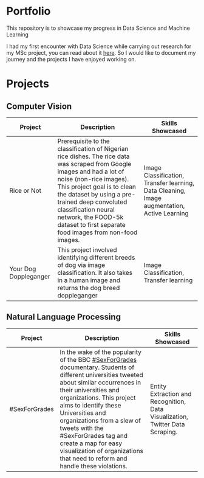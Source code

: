 # Portfolio
This repository is to showcase my progress in Data Science and Machine Learning

I had my first encounter with Data Science while carrying out research for my MSc project, you can read about it [here](https://medium.com/@s.sinimgba/when-curiosity-is-not-enough-db18b0ce1473). So I would like to document my journey and the projects I have enjoyed working on.

# Projects

## Computer Vision
| Project               | Description                                                                                                                                                                                                                                                                                                                                  | Skills Showcased                                                                             |
|-----------------------|----------------------------------------------------------------------------------------------------------------------------------------------------------------------------------------------------------------------------------------------------------------------------------------------------------------------------------------------|----------------------------------------------------------------------------------------------|
| Rice or Not           | Prerequisite to the classification of Nigerian rice dishes.  The rice data was scraped from Google images and had a lot of noise (non-rice images). This project goal is to clean the dataset by using a pre-trained deep convoluted  classification neural network, the FOOD-5k dataset to first separate food images from non-food images. | Image Classification, Transfer learning, Data Cleaning,  Image augmentation, Active Learning |
| Your Dog Doppleganger | This project involved identifying different breeds of dog via image classification. It also takes in a human image and returns the dog breed doppleganger                                                                                                                                                                                                                                                         | Image Classification, Transfer learning                                                      |


## Natural Language Processing
| Project       | Description                                                                                                                                                                                                                                                                                                                                                                                                                                                                      | Skills Showcased                                                              |
|---------------|----------------------------------------------------------------------------------------------------------------------------------------------------------------------------------------------------------------------------------------------------------------------------------------------------------------------------------------------------------------------------------------------------------------------------------------------------------------------------------|-------------------------------------------------------------------------------|
| #SexForGrades | In the wake of the popularity of the BBC [#SexForGrades](https://twitter.com/search?q=%23SexForGrades&src=typed_query) documentary. Students of different universities tweeted about similar occurrences in their universities and organizations. This project aims to identify these Universities and organizations from a slew of tweets with the #SexForGrades tag and create a map for  easy visualization of organizations that need to reform and handle these violations. | Entity Extraction and Recognition, Data Visualization, Twitter Data Scraping.|
